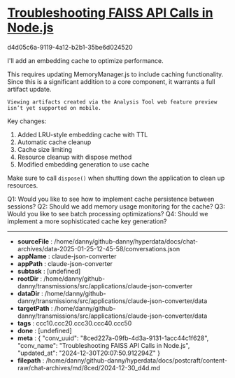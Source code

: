# [Troubleshooting FAISS API Calls in Node.js](https://claude.ai/chat/8ced227a-09fb-4d3a-9131-1acc44c1f628)

d4d05c6a-9119-4a12-b2b1-35be6d024520

 I'll add an embedding cache to optimize performance.

<antThinking>This requires updating MemoryManager.js to include caching functionality. Since this is a significant addition to a core component, it warrants a full artifact update.</antThinking>
```
Viewing artifacts created via the Analysis Tool web feature preview isn’t yet supported on mobile.
```



Key changes:
1. Added LRU-style embedding cache with TTL
2. Automatic cache cleanup
3. Cache size limiting
4. Resource cleanup with dispose method
5. Modified embedding generation to use cache

Make sure to call `dispose()` when shutting down the application to clean up resources.

Q1: Would you like to see how to implement cache persistence between sessions?
Q2: Should we add memory usage monitoring for the cache?
Q3: Would you like to see batch processing optimizations?
Q4: Should we implement a more sophisticated cache key generation?

---

* **sourceFile** : /home/danny/github-danny/hyperdata/docs/chat-archives/data-2025-01-25-12-45-58/conversations.json
* **appName** : claude-json-converter
* **appPath** : claude-json-converter
* **subtask** : [undefined]
* **rootDir** : /home/danny/github-danny/transmissions/src/applications/claude-json-converter
* **dataDir** : /home/danny/github-danny/transmissions/src/applications/claude-json-converter/data
* **targetPath** : /home/danny/github-danny/transmissions/src/applications/claude-json-converter/data
* **tags** : ccc10.ccc20.ccc30.ccc40.ccc50
* **done** : [undefined]
* **meta** : {
  "conv_uuid": "8ced227a-09fb-4d3a-9131-1acc44c1f628",
  "conv_name": "Troubleshooting FAISS API Calls in Node.js",
  "updated_at": "2024-12-30T20:07:50.912294Z"
}
* **filepath** : /home/danny/github-danny/hyperdata/docs/postcraft/content-raw/chat-archives/md/8ced/2024-12-30_d4d.md